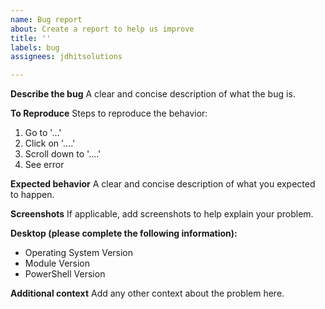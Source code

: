 ```yaml
---
name: Bug report
about: Create a report to help us improve
title: ''
labels: bug
assignees: jdhitsolutions

---
```


**Describe the bug**
A clear and concise description of what the bug is.

**To Reproduce**
Steps to reproduce the behavior:
1. Go to '...'
2. Click on '....'
3. Scroll down to '....'
4. See error

**Expected behavior**
A clear and concise description of what you expected to happen.

**Screenshots**
If applicable, add screenshots to help explain your problem.

**Desktop (please complete the following information):**
 - Operating System Version
 - Module Version
 - PowerShell Version

**Additional context**
Add any other context about the problem here.
